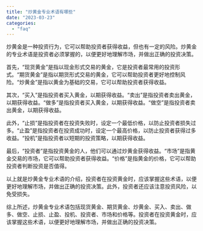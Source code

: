```yaml
---
title: "炒黄金专业术语有哪些"
date: "2023-03-23"
categories: 
  - "faq"
---
```


炒黄金是一种投资行为，它可以帮助投资者获得收益，但也有一定的风险。炒黄金的专业术语是投资者必须掌握的，以便更好地理解市场，并做出正确的投资决策。

首先，“现货黄金”是指以现金形式交易的黄金，它是投资者最常用的投资形式。“期货黄金”是指以期货形式交易的黄金，它可以帮助投资者更好地控制风险。“炒黄金”是指以黄金为基础的交易，它可以帮助投资者获得收益。

其次，“买入”是指投资者买入黄金，以期获得收益。“卖出”是指投资者卖出黄金，以期获得收益。“做多”是指投资者买入黄金，以期获得收益。“做空”是指投资者卖出黄金，以期获得收益。

此外，“止损”是指投资者在投资失败时，设定一个最低价格，以防止投资者损失过多。“止盈”是指投资者在投资成功时，设定一个最高价格，以防止投资者获得过多收益。“投机”是指投资者以短期的投资策略，以期获得收益。

最后，“投资者”是指投资黄金的人，他们可以通过炒黄金获得收益。“市场”是指黄金交易的市场，它可以帮助投资者获得收益。“价格”是指黄金的价格，它可以帮助投资者判断投资是否值得。

以上就是炒黄金专业术语的介绍，投资者在投资黄金时，应该掌握这些术语，以便更好地理解市场，并做出正确的投资决策。此外，投资者还应该注意投资风险，以免受损失。

综上所述，炒黄金专业术语包括现货黄金、期货黄金、炒黄金、买入、卖出、做多、做空、止损、止盈、投机、投资者、市场和价格等。投资者在投资黄金时，应该掌握这些术语，以便更好地理解市场，并做出正确的投资决策。
